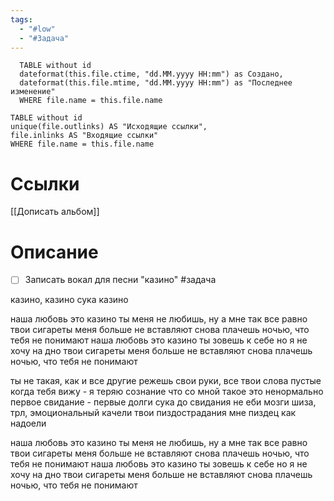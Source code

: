 ```yaml
---
tags:
  - "#low"
  - "#Задача"
---
```


```dataview
  TABLE without id
  dateformat(this.file.ctime, "dd.MM.yyyy HH:mm") as Создано,
  dateformat(this.file.mtime, "dd.MM.yyyy HH:mm") as "Последнее изменение" 
  WHERE file.name = this.file.name
```


```dataview 
TABLE without id
unique(file.outlinks) AS "Исходящие ссылки", 
file.inlinks AS "Входящие ссылки"
WHERE file.name = this.file.name
```
# Ссылки
[[Дописать альбом]]

# Описание
- [ ] Записать вокал для песни "казино" #задача

казино, казино
сука казино

наша любовь это казино
ты меня не любишь, ну а мне так все равно
твои сигареты меня больше не вставляют
снова плачешь ночью, что тебя не понимают
наша любовь это казино
ты зовешь к себе но я не хочу на дно
твои сигареты меня больше не вставляют
снова плачешь ночью, что тебя не понимают

ты не такая, как и все другие
режешь свои руки, все твои слова пустые
когда тебя вижу - я теряю сознание
что со мной такое это ненормально
первое свидание - первые долги
сука до свидания не еби мозги
шиза, трл, эмоциональный качели
твои пиздострадания мне пиздец как надоели

наша любовь это казино
ты меня не любишь, ну а мне так все равно
твои сигареты меня больше не вставляют
снова плачешь ночью, что тебя не понимают
наша любовь это казино
ты зовешь к себе но я не хочу на дно
твои сигареты меня больше не вставляют
снова плачешь ночью, что тебя не понимают



